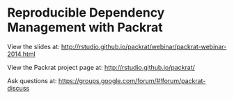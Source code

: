 # Reproducible Dependency Management with Packrat

View the slides at: http://rstudio.github.io/packrat/webinar/packrat-webinar-2014.html

View the Packrat project page at: http://rstudio.github.io/packrat/

Ask questions at: https://groups.google.com/forum/#!forum/packrat-discuss

